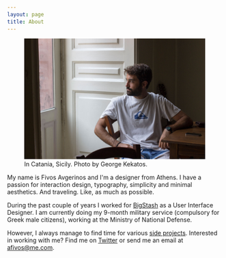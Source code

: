 ```yaml
---
layout: page
title: About
---
```

<figure>
    <img src="/images/2015/07/IMG_7904.JPG" class="imgbleed">
    <figcaption>In Catania, Sicily. Photo by George Kekatos.</figcaption>
</figure>

My name is Fivos Avgerinos and I'm a designer from Athens. I have a passion for interaction design, typography, simplicity and minimal aesthetics. And traveling. Like, as much as possible.

During the past couple of years I worked for [BigStash](http://bigstash.co/ "BigStash") as a User Interface Designer. I am currently doing my 9-month military service (compulsory for Greek male citizens), working at the Ministry of National Defense.

However, I always manage to find time for various [side projects](http://dribbble.com/afivos "Fivos Avgerinos on Dribbble"). Interested in working with me? Find me on [Twitter](http://twitter.com/afivos "Fivos Avgerinos on Twitter") or send me an email at afivos@me.com.